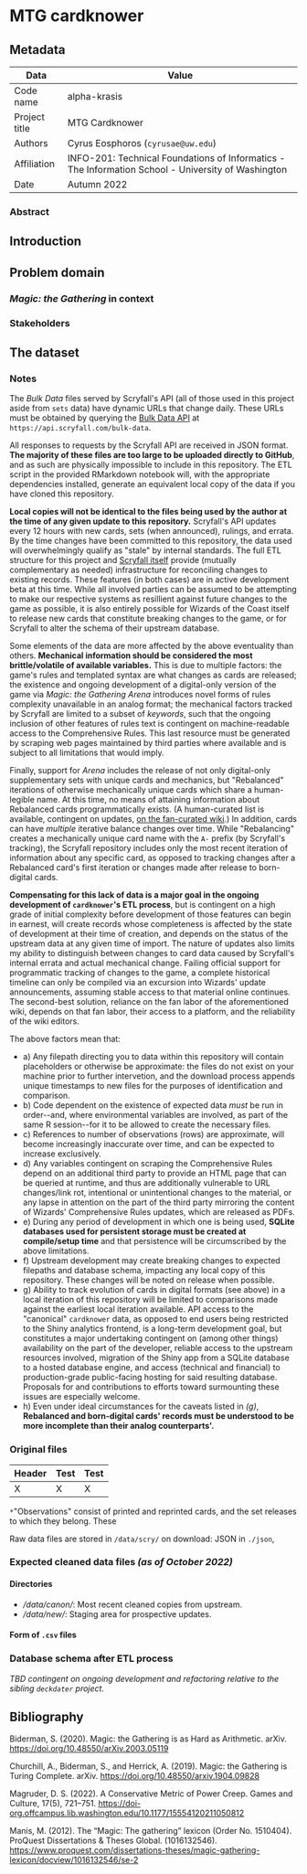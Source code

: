 # MTG cardknower

## Metadata

| Data | Value |
| ---- | ---- |
|Code name | alpha-krasis |
|Project title| MTG Cardknower |
|Authors | Cyrus Eosphoros (`cyrusae@uw.edu`) |
|Affiliation |  INFO-201: Technical Foundations of Informatics - The Information School - University of Washington |
|Date | Autumn 2022|

### Abstract

## Introduction

## Problem domain

### *Magic: the Gathering* in context

### Stakeholders

## The dataset 

### Notes

The *Bulk Data* files served by Scryfall's API (all of those used in this project aside from `sets` data) have dynamic URLs that change daily. These URLs must be obtained by querying the [Bulk Data API](https://scryfall.com/docs/api/bulk-data) at `https://api.scryfall.com/bulk-data`. 

All responses to requests by the Scryfall API are received in JSON format. **The majority of these files are too large to be uploaded directly to GitHub**, and as such are physically impossible to include in this repository. The ETL script in the provided RMarkdown notebook will, with the appropriate dependencies installed, generate an equivalent local copy of the data if you have cloned this repository.

**Local copies will not be identical to the files being used by the author at the time of any given update to this repository.** Scryfall's API updates every 12 hours with new cards, sets (when announced), rulings, and errata. By the time changes have been committed to this repository, the data used will overwhelmingly qualify as "stale" by internal standards. The full ETL structure for this project and [Scryfall itself](https://scryfall.com/docs/api/migrations) provide (mutually complementary as needed) infrastructure for reconciling changes to existing records. These features (in both cases) are in active development beta at this time. While all involved parties can be assumed to be attempting to make our respective systems as resillient against future changes to the game as possible, it is also entirely possible for Wizards of the Coast itself to release new cards that constitute breaking changes to the game, or for Scryfall to alter the schema of their upstream database.

Some elements of the data are more affected by the above eventuality than others. **Mechanical information should be considered the most brittle/volatile of available variables.** This is due to multiple factors: the game's rules and templated syntax are what changes as cards are released; the existence and ongoing development of a digital-only version of the game via *Magic: the Gathering Arena* introduces novel forms of rules complexity unavailable in an analog format; the mechanical factors tracked by Scryfall are limited to a subset of *keywords*, such that the ongoing inclusion of other features of rules text is contingent on machine-readable access to the Comprehensive Rules. This last resource must be generated by scraping web pages maintained by third parties where available and is subject to all limitations that would imply.

Finally, support for *Arena* includes the release of not only digital-only supplementary sets with unique cards and mechanics, but "Rebalanced" iterations of otherwise mechanically unique cards which share a human-legible name. At this time, no means of attaining information about Rebalanced cards programmatically exists. (A human-curated list is available, contingent on updates, [on the fan-curated wiki](https://mtg.fandom.com/wiki/Rebalanced_card).) In addition, cards can have *multiple* iterative balance changes over time. While "Rebalancing" creates a mechanically unique card name with the `A-` prefix (by Scryfall's tracking), the Scryfall repository includes only the most recent iteration of information about any specific card, as opposed to tracking changes after a Rebalanced card's first iteration or changes made after release to born-digital cards. 

**Compensating for this lack of data is a major goal in the ongoing development of `cardknower`'s ETL process**, but is contingent on a high grade of initial complexity before development of those features can begin in earnest, will create records whose completeness is affected by the state of development at their time of creation, and depends on the status of the upstream data at any given time of import. The nature of updates also limits my ability to distinguish between changes to card data caused by Scryfall's internal errata and actual mechanical change. Failing official support for programmatic tracking of changes to the game, a complete historical timeline can only be compiled via an excursion into Wizards' update announcements, assuming stable access to that material online continues. The second-best solution, reliance on the fan labor of the aforementioned wiki, depends on that fan labor, their access to a platform, and the reliability of the wiki editors.

The above factors mean that:

- a) Any filepath directing you to data within this repository will contain placeholders or otherwise be approximate: the files do not exist on your machine prior to further intervetion, and the download process appends unique timestamps to new files for the purposes of identification and comparison.
- b) Code dependent on the existence of expected data *must* be run in order--and, where environmental variables are involved, as part of the same R session--for it to be allowed to create the necessary files.
- c) References to number of observations (rows) are approximate, will become increasingly inaccurate over time, and can be expected to increase exclusively.
- d) Any variables contingent on scraping the Comprehensive Rules depend on an additional third party to provide an HTML page that can be queried at runtime, and thus are additionally vulnerable to URL changes/link rot, intentional or unintentional changes to the material, or any lapse in attention on the part of the third party mirroring the content of Wizards' Comprehensive Rules updates, which are released as PDFs.
- e) During any period of development in which one is being used, **SQLite databases used for persistent storage must be created at compile/setup time** and that persistence will be circumscribed by the above limitations.
- f) Upstream development may create breaking changes to expected filepaths and database schema, impacting any local copy of this repository. These changes will be noted on release when possible.
- g) Ability to track evolution of cards in digital formats (see above) in a local iteration of this repository will be limited to comparisons made against the earliest local iteration available. API access to the "canonical" `cardknower` data, as opposed to end users being restricted to the Shiny analytics frontend, is a long-term development goal, but constitutes a major undertaking contingent on (among other things) availability on the part of the developer, reliable access to the upstream resources involved, migration of the Shiny app from a SQLite database to a hosted database engine, and access (technical and financial) to production-grade public-facing hosting for said resulting database. Proposals for and contributions to efforts toward surmounting these issues are especially welcome.
- h) Even under ideal circumstances for the caveats listed in *(g)*, **Rebalanced and born-digital cards' records must be understood to be more incomplete than their analog counterparts'.**

### Original files

|Header |Test |Test |
|------|-----|-----
|X | X| X|

`*`"Observations" consist of printed and reprinted cards, and the set releases to which they belong. These 

Raw data files are stored in `/data/scry/` on download: JSON in `./json`, 

### Expected cleaned data files *(as of October 2022)*

#### Directories

- */data/canon/*: Most recent cleaned copies from upstream.
- */data/new/*: Staging area for prospective updates.

#### Form of `.csv` files

### Database schema after ETL process

*TBD contingent on ongoing development and refactoring relative to the sibling `deckdater` project.*

## Bibliography 

Biderman, S. (2020). Magic: the Gathering is as Hard as Arithmetic. arXiv. 
https://doi.org/10.48550/arXiv.2003.05119

Churchill, A., Biderman, S., and Herrick, A. (2019). Magic: the Gathering is Turing Complete. arXiv. https://doi.org/10.48550/arxiv.1904.09828

Magruder, D. S. (2022). A Conservative Metric of Power Creep. Games and Culture, 17(5), 721–751. https://doi-org.offcampus.lib.washington.edu/10.1177/15554120211050812

Manis, M. (2012). The “Magic: The gathering” lexicon (Order No. 1510404). ProQuest Dissertations & Theses Global. (1016132546). https://www.proquest.com/dissertations-theses/magic-gathering-lexicon/docview/1016132546/se-2